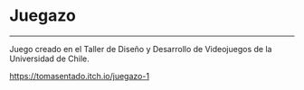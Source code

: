 # Juegazo

***
Juego creado en el Taller de Diseño y Desarrollo de Videojuegos de la Universidad de Chile.

https://tomasentado.itch.io/juegazo-1
